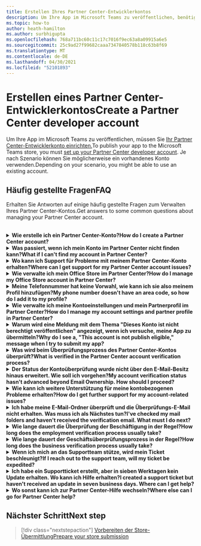 ```yaml
---
title: Erstellen Ihres Partner Center-Entwicklerkontos
description: Um Ihre App im Microsoft Teams zu veröffentlichen, benötigen Sie ein Partner Center-Entwicklerkonto.
ms.topic: how-to
author: heath-hamilton
ms.author: surbhigupta
ms.openlocfilehash: 768a711bc60c11c17c7016f9ec63a8a09915a6e5
ms.sourcegitcommit: 25c9ad27f99682caaa7347840578b118c63b8f69
ms.translationtype: MT
ms.contentlocale: de-DE
ms.lasthandoff: 04/30/2021
ms.locfileid: "52101893"
---
```

# <a name="create-a-partner-center-developer-account"></a><span data-ttu-id="cf7e2-103">Erstellen eines Partner Center-Entwicklerkontos</span><span class="sxs-lookup"><span data-stu-id="cf7e2-103">Create a Partner Center developer account</span></span>

<span data-ttu-id="cf7e2-104">Um Ihre App im Microsoft Teams zu veröffentlichen, müssen Sie [Ihr Partner Center-Entwicklerkonto einrichten.](https://docs.microsoft.com/office/dev/store/open-a-developer-account)</span><span class="sxs-lookup"><span data-stu-id="cf7e2-104">To publish your app to the Microsoft Teams store, you must [set up your Partner Center developer account](https://docs.microsoft.com/office/dev/store/open-a-developer-account).</span></span> <span data-ttu-id="cf7e2-105">Je nach Szenario können Sie möglicherweise ein vorhandenes Konto verwenden.</span><span class="sxs-lookup"><span data-stu-id="cf7e2-105">Depending on your scenario, you might be able to use an existing account.</span></span>

## <a name="faq"></a><span data-ttu-id="cf7e2-106">Häufig gestellte Fragen</span><span class="sxs-lookup"><span data-stu-id="cf7e2-106">FAQ</span></span>

<span data-ttu-id="cf7e2-107">Erhalten Sie Antworten auf einige häufig gestellte Fragen zum Verwalten Ihres Partner Center-Kontos.</span><span class="sxs-lookup"><span data-stu-id="cf7e2-107">Get answers to some common questions about managing your Partner Center account.</span></span>

<br>

<details>

<summary><span data-ttu-id="cf7e2-108"><b>Wie erstelle ich ein Partner Center-Konto?</b></span><span class="sxs-lookup"><span data-stu-id="cf7e2-108"><b>How do I create a Partner Center account?</b></span></span></summary>

<span data-ttu-id="cf7e2-109">Sie können ein Partner Center-Konto auf eine der folgenden Arten erstellen:</span><span class="sxs-lookup"><span data-stu-id="cf7e2-109">You can create a Partner Center account one of the following ways:</span></span>

* <span data-ttu-id="cf7e2-110">Wenn Sie neu im Partner Center sind und kein Microsoft Network Account haben, erstellen Sie ein Konto auf der [Partner Center-Registrierungsseite](/office/dev/store/open-a-developer-account#create-an-account-using-the-partner-center-enrollment-page).</span><span class="sxs-lookup"><span data-stu-id="cf7e2-110">If you're new to Partner Center and don't have a Microsoft Network Account, [create an account using the Partner Center enrollment page](/office/dev/store/open-a-developer-account#create-an-account-using-the-partner-center-enrollment-page).</span></span>
* <span data-ttu-id="cf7e2-111">Wenn Sie bereits im Microsoft Partner Network registriert sind, erstellen Sie ein Konto direkt im Partner Center mit vorhandenen [Microsoft Partner Center-Registrierungen.](/office/dev/store/open-a-developer-account#create-an-account-using-an-existing-partner-center-enrollment)</span><span class="sxs-lookup"><span data-stu-id="cf7e2-111">If you're already enrolled in the Microsoft Partner Network, [create an account directly from Partner Center using existing Microsoft Partner Center enrollments](/office/dev/store/open-a-developer-account#create-an-account-using-an-existing-partner-center-enrollment).</span></span>

<br>

</details>

<details>

<summary><span data-ttu-id="cf7e2-112"><b>Was passiert, wenn ich mein Konto im Partner Center nicht finden kann?</b></span><span class="sxs-lookup"><span data-stu-id="cf7e2-112"><b>What if I can't find my account in Partner Center?</b></span></span></summary>

<span data-ttu-id="cf7e2-113">Öffnen Sie ein [Partner Center-Supportticket,](https://partner.microsoft.com/support/v2/?stage=1) und wählen Sie Folgendes aus:</span><span class="sxs-lookup"><span data-stu-id="cf7e2-113">Open a [Partner Center support ticket](https://partner.microsoft.com/support/v2/?stage=1) and select the following:</span></span>

| <span data-ttu-id="cf7e2-114">Menü</span><span class="sxs-lookup"><span data-stu-id="cf7e2-114">Menu</span></span> | <span data-ttu-id="cf7e2-115">Option</span><span class="sxs-lookup"><span data-stu-id="cf7e2-115">Option</span></span> |
| -------   | -------  |
|<span data-ttu-id="cf7e2-116">Kategorie</span><span class="sxs-lookup"><span data-stu-id="cf7e2-116">Category</span></span>| <span data-ttu-id="cf7e2-117">Kommerzieller Marketplace</span><span class="sxs-lookup"><span data-stu-id="cf7e2-117">Commercial Marketplace</span></span>|
| <span data-ttu-id="cf7e2-118">Thema</span><span class="sxs-lookup"><span data-stu-id="cf7e2-118">Topic</span></span> | <span data-ttu-id="cf7e2-119">Allgemeine Marketplace-Hilfe und How-to-Fragen</span><span class="sxs-lookup"><span data-stu-id="cf7e2-119">General Marketplace Help and How-to questions</span></span> |
| <span data-ttu-id="cf7e2-120">Untertopisch</span><span class="sxs-lookup"><span data-stu-id="cf7e2-120">Subtopic</span></span>| <span data-ttu-id="cf7e2-121">Office-Add-In</span><span class="sxs-lookup"><span data-stu-id="cf7e2-121">Office add-in</span></span> |

<br>

</details>

<details>

<summary><span data-ttu-id="cf7e2-122"><b>Wo kann ich Support für Probleme mit meinem Partner Center-Konto erhalten?</b></span><span class="sxs-lookup"><span data-stu-id="cf7e2-122"><b>Where can I get support for my Partner Center account issues?</b></span></span></summary>

<span data-ttu-id="cf7e2-123">Besuchen Sie die [Supportseite der Herausgeber,](https://aka.ms/marketplacepublishersupport) um nach Ihrem Problem zu suchen.</span><span class="sxs-lookup"><span data-stu-id="cf7e2-123">Visit the [publishers support page](https://aka.ms/marketplacepublishersupport) to search for your issue.</span></span> <span data-ttu-id="cf7e2-124">Wenn die Anleitung nicht hilfreich ist, erstellen Sie ein [Partner Center-Supportticket](/azure/marketplace/partner-center-portal/support#how-to-open-a-support-ticket).</span><span class="sxs-lookup"><span data-stu-id="cf7e2-124">If the guidance isn't helpful, create a [Partner Center support ticket](/azure/marketplace/partner-center-portal/support#how-to-open-a-support-ticket).</span></span>

<br>

</details>

<details>

<summary><span data-ttu-id="cf7e2-125"><b>Wie verwalte ich mein Office Store im Partner Center?</b></span><span class="sxs-lookup"><span data-stu-id="cf7e2-125"><b>How do I manage my Office Store account in Partner Center?</b></span></span></summary>

<span data-ttu-id="cf7e2-126">Weitere [Informationen finden Sie unter Verwalten Ihres Kontos über das Partner Center.](/office/dev/store/manage-account-settings-and-profile)</span><span class="sxs-lookup"><span data-stu-id="cf7e2-126">See [manage your account through Partner Center](/office/dev/store/manage-account-settings-and-profile) for information.</span></span>

<br>

</details>

<details>

<summary><span data-ttu-id="cf7e2-127"><b>Meine Telefonnummer hat keine Vorwahl, wie kann ich sie also meinem Profil hinzufügen?</b></span><span class="sxs-lookup"><span data-stu-id="cf7e2-127"><b>My phone number doesn't have an area code, so how do I add it to my profile?</b></span></span></summary>

<span data-ttu-id="cf7e2-128">Die Telefonnummer hat drei Teile: Ländercode, Vorwahl und Telefonnummer.</span><span class="sxs-lookup"><span data-stu-id="cf7e2-128">The phone number has three parts: country code, area code, and telephone number.</span></span> <span data-ttu-id="cf7e2-129">Wenn Ihre Telefonnummer keine Vorwahl enthält, lassen Sie das zweite Feld leer, und füllen Sie das dritte Feld aus.</span><span class="sxs-lookup"><span data-stu-id="cf7e2-129">If your phone number doesn't include an area code, leave the second box empty and complete the third box.</span></span>

<br>

</details>

<details>

<summary><span data-ttu-id="cf7e2-130"><b>Wie verwalte ich meine Kontoeinstellungen und mein Partnerprofil im Partner Center?</b></span><span class="sxs-lookup"><span data-stu-id="cf7e2-130"><b>How do I manage my account settings and partner profile in Partner Center?</b></span></span></summary>

<span data-ttu-id="cf7e2-131">Weitere Informationen finden Sie unter Verwalten von [Kontoeinstellungen und](/windows/uwp/publish/manage-account-settings-and-profile#additional-settings-and-info) Profilinformationen.</span><span class="sxs-lookup"><span data-stu-id="cf7e2-131">See [manage account settings and profile info](/windows/uwp/publish/manage-account-settings-and-profile#additional-settings-and-info) for information.</span></span>

<br>

</details>

<details>

<summary><span data-ttu-id="cf7e2-132"><b>Warum wird eine Meldung mit dem Thema "Dieses Konto ist nicht berechtigt veröffentlichen" angezeigt, wenn ich versuche, meine App zu übermitteln?</b></span><span class="sxs-lookup"><span data-stu-id="cf7e2-132"><b>Why do I see a, "This account is not publish eligible," message when I try to submit my app?</b></span></span></summary>

<span data-ttu-id="cf7e2-133">Diese Fehlermeldung wurde angezeigt, da der [Kontoüberprüfungsstatus](/partner-center/verification-responses) aussteht.</span><span class="sxs-lookup"><span data-stu-id="cf7e2-133">You received this error message because your [account verification status](/partner-center/verification-responses) is pending.</span></span> <span data-ttu-id="cf7e2-134">Überprüfen Sie Ihren Status im Partner [Center-Dashboard](https://partner.microsoft.com/dashboard).</span><span class="sxs-lookup"><span data-stu-id="cf7e2-134">Check your status in the Partner Center [dashboard](https://partner.microsoft.com/dashboard).</span></span> <span data-ttu-id="cf7e2-135">Wählen Sie **Einstellungen** Zahnradsymbol aus, und wählen Sie **Entwicklereinstellungen > Konto > Kontoeinstellungen aus.**</span><span class="sxs-lookup"><span data-stu-id="cf7e2-135">Select the **Settings** gear icon and choose **Developer settings > Account > Account settings**.</span></span>

![Status der Partner Center-Überprüfung](~/assets/images/partner-center-verification-status.png)

<br>

</details>

<details>

<summary><span data-ttu-id="cf7e2-137"><b>Was wird beim Überprüfungsprozess des Partner Center-Kontos überprüft?</b></span><span class="sxs-lookup"><span data-stu-id="cf7e2-137"><b>What is verified in the Partner Center account verification process?</b></span></span></summary>

<span data-ttu-id="cf7e2-138">Es gibt drei Überprüfungsbereiche: **E-Mail-Besitz,** **Beschäftigung** und **Unternehmen.**</span><span class="sxs-lookup"><span data-stu-id="cf7e2-138">There are three verification areas, **Email Ownership**, **Employment**, and **Business**.</span></span> <span data-ttu-id="cf7e2-139">Weitere Informationen finden Sie unter [Überprüftes und Reagieren.](/partner-center/verification-responses#what-is-verified-and-how-to-respond)</span><span class="sxs-lookup"><span data-stu-id="cf7e2-139">For more information, see [what is verified and how to respond](/partner-center/verification-responses#what-is-verified-and-how-to-respond).</span></span>

<span data-ttu-id="cf7e2-140">Wenn Sie der primäre Kontakt, globaler Administrator oder Kontoadministrator sind, können Sie den Überprüfungsstatus überwachen und den Fortschritt auf Ihrer Profilseite nachverfolgen.</span><span class="sxs-lookup"><span data-stu-id="cf7e2-140">If you're the primary contact, global admin, or account admin, you can monitor verification status and track progress on your profile page.</span></span>

<span data-ttu-id="cf7e2-141">Sobald der Überprüfungsprozess abgeschlossen ist, ändert sich der Status Ihrer Registrierung auf der Profilseite von *ausstehend* in *autorisiert.*</span><span class="sxs-lookup"><span data-stu-id="cf7e2-141">Once verification process is complete, the status of your enrollment on the profile page changes from *pending* to *authorized*.</span></span> <span data-ttu-id="cf7e2-142">Der primäre Kontakt erhält dann innerhalb weniger Werktage eine E-Mail von Microsoft.</span><span class="sxs-lookup"><span data-stu-id="cf7e2-142">The primary contact then receives an email from Microsoft within a few business days.</span></span>

<br>

</details>

<details>

<summary><span data-ttu-id="cf7e2-143"><b>Der Status der Kontoüberprüfung wurde nicht über den E-Mail-Besitz hinaus erweitert. Wie soll ich vorgehen?</b></span><span class="sxs-lookup"><span data-stu-id="cf7e2-143"><b>My account verification status hasn't advanced beyond Email Ownership. How should I proceed?</b></span></span></summary>

<span data-ttu-id="cf7e2-144">Während der **Überprüfung des** E-Mail-Besitzes wird eine Überprüfungs-E-Mail an den primären Kontakt gesendet.</span><span class="sxs-lookup"><span data-stu-id="cf7e2-144">During the **Email Ownership** verification process, a verification email is sent to the primary contact.</span></span> <span data-ttu-id="cf7e2-145">Überprüfen Sie ihren primären Kontakt posteingang auf eine E-Mail von **maccount@microsoft.com** betreffzeile **Aktion erforderlich: Überprüfen** Sie Ihr E-Mail-Konto bei Microsoft, und schließen Sie den E-Mail-Überprüfungsprozess ab.</span><span class="sxs-lookup"><span data-stu-id="cf7e2-145">Check your primary contact inbox for an email from **maccount@microsoft.com** with the subject line **Action needed: Verify your email account with Microsoft** and complete the email verification process.</span></span> <span data-ttu-id="cf7e2-146">Die Überprüfungs-E-Mail wird an die Adresse gesendet, die in den Einstellungen Ihres Partner Center-Kontos aufgeführt ist.</span><span class="sxs-lookup"><span data-stu-id="cf7e2-146">The verification email is sent to the address listed on your Partner Center account settings.</span></span>

<span data-ttu-id="cf7e2-147">Beachten Sie Folgendes zum E-Mail-Überprüfungsprozess:</span><span class="sxs-lookup"><span data-stu-id="cf7e2-147">Remember the following about the email verification process:</span></span>

* <span data-ttu-id="cf7e2-148">Der Link zur E-Mail-Überprüfung ist nur für sieben Tage gültig.</span><span class="sxs-lookup"><span data-stu-id="cf7e2-148">The email verification link is only valid for seven days.</span></span>
* <span data-ttu-id="cf7e2-149">Sie können anfordern, die E-Mail erneut zu senden, indem Sie Ihre Partnerprofilseite besuchen und den **Link Überprüfung erneut** senden auswählen.</span><span class="sxs-lookup"><span data-stu-id="cf7e2-149">You can request to resend the email by visiting your partner profile page and selecting the **Resend verification email** link.</span></span>
* <span data-ttu-id="cf7e2-150">Um sicherzustellen, dass Sie die  E-Mail erhalten, microsoft.com sichere Domäne auflisten und Ihre Junk-E-Mail-Ordner überprüfen.</span><span class="sxs-lookup"><span data-stu-id="cf7e2-150">To ensure you receive the email, safe-list **microsoft.com** as a secure domain and check your junk email folders.</span></span>

<br>

</details>

<details>

<summary><span data-ttu-id="cf7e2-151"><b>Wie kann ich weitere Unterstützung für meine kontobezogenen Probleme erhalten?</b></span><span class="sxs-lookup"><span data-stu-id="cf7e2-151"><b>How do I get further support for my account-related issues?</b></span></span></summary>

<span data-ttu-id="cf7e2-152">Weitere Informationen finden Sie unter Support [für das Commercial Marketplace-Programm im Partner Center.](/azure/marketplace/partner-center-portal/support)</span><span class="sxs-lookup"><span data-stu-id="cf7e2-152">See [support for the Commercial Marketplace program in Partner Center](/azure/marketplace/partner-center-portal/support) for information.</span></span>

<br>

</details>

<details>

<summary><span data-ttu-id="cf7e2-153"><b>Ich habe meine E-Mail-Ordner überprüft und die Überprüfungs-E-Mail nicht erhalten. Was muss ich als Nächstes tun?</b></span><span class="sxs-lookup"><span data-stu-id="cf7e2-153"><b>I've checked my mail folders and haven't received the verification email. What must I do next?</b></span></span></summary>

<span data-ttu-id="cf7e2-154">Versuchen Sie, das Problem durch folgende Maßnahme zu beheben:</span><span class="sxs-lookup"><span data-stu-id="cf7e2-154">Try the following:</span></span>

* <span data-ttu-id="cf7e2-155">Überprüfen Sie Ihren Junk- oder Spamordner.</span><span class="sxs-lookup"><span data-stu-id="cf7e2-155">Check your junk or spam folder.</span></span>
* <span data-ttu-id="cf7e2-156">Löschen Sie den Browsercache, wechseln Sie zu Ihrem Partner Center-Kontodashboard, und wählen Sie **Überprüfungs-E-Mail erneut senden aus.**</span><span class="sxs-lookup"><span data-stu-id="cf7e2-156">Clear the browser cache, go to your Partner Center account dashboard, and select **Resend verification email**.</span></span>
* <span data-ttu-id="cf7e2-157">Versuchen Sie, über einen anderen Browser auf den **E-Mail-Link** Zum Erneuten Senden der Überprüfung zu zugreifen.</span><span class="sxs-lookup"><span data-stu-id="cf7e2-157">Try accessing the **Resend verification email** link from a different browser.</span></span>
* <span data-ttu-id="cf7e2-158">Arbeiten Sie mit Ihrer IT-Abteilung zusammen, um sicherzustellen, dass die Überprüfungs-E-Mails nicht von Ihrem E-Mail-Server blockiert werden.</span><span class="sxs-lookup"><span data-stu-id="cf7e2-158">Work with your IT department to ensure that the verification emails are not blocked by your email server.</span></span>
* <span data-ttu-id="cf7e2-159">Passen Sie den Spamfilter Ihres Servers an, um alle E-Mails von **maccount@microsoft.com.**</span><span class="sxs-lookup"><span data-stu-id="cf7e2-159">Adjust your server's spam filter to allow or safe-list all emails from **maccount@microsoft.com**.</span></span>

<br>

</details>

<details>

<summary><span data-ttu-id="cf7e2-160"><b>Wie lange dauert die Überprüfung der Beschäftigung in der Regel?</b></span><span class="sxs-lookup"><span data-stu-id="cf7e2-160"><b>How long does the employment verification process usually take?</b></span></span></summary>

<span data-ttu-id="cf7e2-161">Wenn alle übermittelten Details korrekt sind, dauert die Überprüfung der Beschäftigung etwa zwei Stunden.</span><span class="sxs-lookup"><span data-stu-id="cf7e2-161">If all the submitted details are correct, the employment verification process takes about two hours to complete.</span></span>

<br>

</details>

<details>

<summary><span data-ttu-id="cf7e2-162"><b>Wie lange dauert der Geschäftsüberprüfungsprozess in der Regel?</b></span><span class="sxs-lookup"><span data-stu-id="cf7e2-162"><b>How long does the business verification process usually take?</b></span></span></summary>

<span data-ttu-id="cf7e2-163">Wenn alle erforderlichen Dokumente übermittelt werden, dauert die Geschäftsüberprüfung ein bis zwei Werktage.</span><span class="sxs-lookup"><span data-stu-id="cf7e2-163">If all the required documents are submitted, business verification takes one to two business days to complete.</span></span>

<br>

</details>

<details>

<summary><span data-ttu-id="cf7e2-164"><b>Wenn ich mich an das Supportteam stütze, wird mein Ticket beschleunigt?</b></span><span class="sxs-lookup"><span data-stu-id="cf7e2-164"><b>If I reach out to the support team, will my ticket be expedited?</b></span></span></summary>

<span data-ttu-id="cf7e2-165">Supporttickets werden in einer Woche aufgelöst.</span><span class="sxs-lookup"><span data-stu-id="cf7e2-165">Support tickets get resolved in a week.</span></span> <span data-ttu-id="cf7e2-166">Suchen Sie nach Updates, die an die E-Mail gesendet wurden, die Sie beim Erstellen des Supporttickets bereitgestellt haben.</span><span class="sxs-lookup"><span data-stu-id="cf7e2-166">Check for updates sent to the email you provided when creating the support ticket.</span></span>

<br>

</details>

<details>

<summary><span data-ttu-id="cf7e2-167"><b>Ich habe ein Supportticket erstellt, aber in sieben Werktagen kein Update erhalten. Wo kann ich Hilfe erhalten?</b></span><span class="sxs-lookup"><span data-stu-id="cf7e2-167"><b>I created a support ticket but haven't received an update in seven business days. Where can I get help?</b></span></span></summary>

<span data-ttu-id="cf7e2-168">Senden Sie eine <a href="mailto:teamsubm@microsoft.com">E-Mail teamsubm@microsoft.com</a> mit den folgenden Details:</span><span class="sxs-lookup"><span data-stu-id="cf7e2-168">Send an email to <a href="mailto:teamsubm@microsoft.com">teamsubm@microsoft.com</a> with the following details:</span></span>

* <span data-ttu-id="cf7e2-169">**Betreffzeile**: Partner Center Account Issue for *<your app name>*</span><span class="sxs-lookup"><span data-stu-id="cf7e2-169">**Subject Line**: Partner Center Account Issue for *<your app name>*</span></span>
* <span data-ttu-id="cf7e2-170">**E-Mail-Text:**</span><span class="sxs-lookup"><span data-stu-id="cf7e2-170">**Email body**:</span></span>
    * <span data-ttu-id="cf7e2-171">Supportticketnummer</span><span class="sxs-lookup"><span data-stu-id="cf7e2-171">Support ticket number</span></span>
    * <span data-ttu-id="cf7e2-172">Ihre Verkäufer-ID</span><span class="sxs-lookup"><span data-stu-id="cf7e2-172">Your seller ID</span></span>
    * <span data-ttu-id="cf7e2-173">Screenshot des Problems (wenn möglich)</span><span class="sxs-lookup"><span data-stu-id="cf7e2-173">A screenshot of the issue (if possible)</span></span>

<br>

</details>

<details>

<summary><span data-ttu-id="cf7e2-174"><b>Wo sonst kann ich zur Partner Center-Hilfe wechseln?</b></span><span class="sxs-lookup"><span data-stu-id="cf7e2-174"><b>Where else can I go for Partner Center help?</b></span></span></summary>

<span data-ttu-id="cf7e2-175">Die folgenden Ressourcen können auch helfen:</span><span class="sxs-lookup"><span data-stu-id="cf7e2-175">The following resources can also assist:</span></span>

* [<span data-ttu-id="cf7e2-176">Microsoft 365 häufig gestellte Fragen zur App-Übermittlung</span><span class="sxs-lookup"><span data-stu-id="cf7e2-176">Microsoft 365 app submission FAQ</span></span>](/office/dev/store/appsource-submission-faq)
* [<span data-ttu-id="cf7e2-177">Kommerzielle Marketplace-Dokumentation</span><span class="sxs-lookup"><span data-stu-id="cf7e2-177">Commercial marketplace documentation</span></span>](/azure/marketplace/)

<br>

</details>

## <a name="next-step"></a><span data-ttu-id="cf7e2-178">Nächster Schritt</span><span class="sxs-lookup"><span data-stu-id="cf7e2-178">Next step</span></span>

> [!div class="nextstepaction"]
> [<span data-ttu-id="cf7e2-179">Vorbereiten der Store-Übermittlung</span><span class="sxs-lookup"><span data-stu-id="cf7e2-179">Prepare your store submission</span></span>](~/concepts/deploy-and-publish/appsource/prepare/submission-checklist.md)
